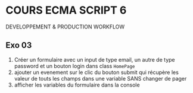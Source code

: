 <!--
@Author: Nicolas Fazio <webmaster-fazio>
@Date:   01-09-2016
@Email:  contact@nicolasfazio.ch
@Last modified by:   webmaster-fazio
@Last modified time: 02-09-2016
-->

# COURS ECMA SCRIPT 6
  DEVELOPPEMENT &amp; PRODUCTION WORKFLOW

## Exo 03
  1. Créer un formulaire avec un input de type email, un autre de type password et un bouton login dans class `HomePage`
  2. ajouter un evenement sur le clic du bouton submit qui récupère les valeur de touts les champs dans une variable SANS changer de pager
  3. afficher les variables du formulaire dans la console
